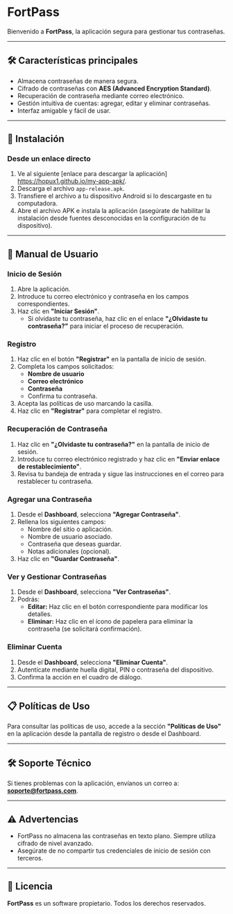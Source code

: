 # FortPass

Bienvenido a **FortPass**, la aplicación segura para gestionar tus contraseñas.

---

## 🛠 Características principales
- Almacena contraseñas de manera segura.
- Cifrado de contraseñas con **AES (Advanced Encryption Standard)**.
- Recuperación de contraseña mediante correo electrónico.
- Gestión intuitiva de cuentas: agregar, editar y eliminar contraseñas.
- Interfaz amigable y fácil de usar.

---

## 🚀 Instalación
### Desde un enlace directo
1. Ve al siguiente [enlace para descargar la aplicación] https://hopux1.github.io/my-app-apk/.
2. Descarga el archivo `app-release.apk`.
3. Transfiere el archivo a tu dispositivo Android si lo descargaste en tu computadora.
4. Abre el archivo APK e instala la aplicación (asegúrate de habilitar la instalación desde fuentes desconocidas en la configuración de tu dispositivo).

---

## 📖 Manual de Usuario

### Inicio de Sesión
1. Abre la aplicación.
2. Introduce tu correo electrónico y contraseña en los campos correspondientes.
3. Haz clic en **"Iniciar Sesión"**.
   - Si olvidaste tu contraseña, haz clic en el enlace **"¿Olvidaste tu contraseña?"** para iniciar el proceso de recuperación.

### Registro
1. Haz clic en el botón **"Registrar"** en la pantalla de inicio de sesión.
2. Completa los campos solicitados:
   - **Nombre de usuario**
   - **Correo electrónico**
   - **Contraseña**
   - Confirma tu contraseña.
3. Acepta las políticas de uso marcando la casilla.
4. Haz clic en **"Registrar"** para completar el registro.

### Recuperación de Contraseña
1. Haz clic en **"¿Olvidaste tu contraseña?"** en la pantalla de inicio de sesión.
2. Introduce tu correo electrónico registrado y haz clic en **"Enviar enlace de restablecimiento"**.
3. Revisa tu bandeja de entrada y sigue las instrucciones en el correo para restablecer tu contraseña.

### Agregar una Contraseña
1. Desde el **Dashboard**, selecciona **"Agregar Contraseña"**.
2. Rellena los siguientes campos:
   - Nombre del sitio o aplicación.
   - Nombre de usuario asociado.
   - Contraseña que deseas guardar.
   - Notas adicionales (opcional).
3. Haz clic en **"Guardar Contraseña"**.

### Ver y Gestionar Contraseñas
1. Desde el **Dashboard**, selecciona **"Ver Contraseñas"**.
2. Podrás:
   - **Editar:** Haz clic en el botón correspondiente para modificar los detalles.
   - **Eliminar:** Haz clic en el ícono de papelera para eliminar la contraseña (se solicitará confirmación).

### Eliminar Cuenta
1. Desde el **Dashboard**, selecciona **"Eliminar Cuenta"**.
2. Autentícate mediante huella digital, PIN o contraseña del dispositivo.
3. Confirma la acción en el cuadro de diálogo.

---

## 📋 Políticas de Uso
Para consultar las políticas de uso, accede a la sección **"Políticas de Uso"** en la aplicación desde la pantalla de registro o desde el Dashboard.

---

## 🛠 Soporte Técnico
Si tienes problemas con la aplicación, envíanos un correo a: **soporte@fortpass.com**.

---

## ⚠ Advertencias
- FortPass no almacena las contraseñas en texto plano. Siempre utiliza cifrado de nivel avanzado.
- Asegúrate de no compartir tus credenciales de inicio de sesión con terceros.

---

## 📜 Licencia
**FortPass** es un software propietario. Todos los derechos reservados.
